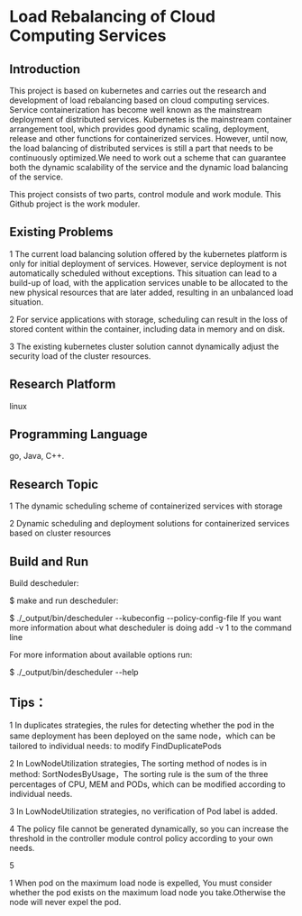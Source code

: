 
#  Load Rebalancing of Cloud Computing Services

## Introduction
This project is based on kubernetes and carries out the research and development of load rebalancing based on cloud computing services. Service containerization has become well known as the mainstream deployment of distributed services. Kubernetes is the mainstream container arrangement tool, which provides good dynamic scaling, deployment, release and other functions for containerized services. However, until now, the load balancing of distributed services is still a part that needs to be continuously optimized.We need to work out a scheme that can guarantee both the dynamic scalability of the service and the dynamic load balancing of the service.

This project consists of two parts, control module and work module. This Github project is the work moduler.

## Existing Problems 

1 The current load balancing solution offered by the kubernetes platform is only for initial deployment of services. However, service deployment is not automatically scheduled without exceptions. This situation can lead to a build-up of load, with the application services unable to be allocated to the new  physical resources that are later added, resulting in an unbalanced load situation.

2 For service applications with storage, scheduling can result in the loss of stored content within the container, including data in memory and on disk.

3 The existing kubernetes cluster solution cannot dynamically adjust the security load of the cluster resources.

## Research Platform

linux

## Programming Language

go, Java, C++.

## Research Topic

1 The dynamic scheduling scheme of containerized services with storage

2 Dynamic scheduling and deployment solutions for containerized services based on cluster resources

## Build and Run
Build descheduler:

$ make
and run descheduler:

$ ./_output/bin/descheduler --kubeconfig <path to kubeconfig> --policy-config-file <path-to-policy-file>
If you want more information about what descheduler is doing add -v 1 to the command line

For more information about available options run:

$ ./_output/bin/descheduler --help

## Tips：

1 In duplicates strategies, the rules for detecting whether the pod in the same deployment has been deployed on the same node，which can be tailored to individual needs: to modify FindDuplicatePods

2 In LowNodeUtilization strategies, The sorting method of nodes is in method: SortNodesByUsage，The sorting rule is the sum of the three percentages of CPU, MEM and PODs, which can be modified according to individual needs.

3 In LowNodeUtilization strategies, no verification of Pod label is added.

4 The policy file cannot be generated dynamically, so you can increase the threshold in the controller module control policy according to your own needs.

5 

1 When pod on the maximum load node is expelled, You must consider whether the pod exists on the maximum load node you take.Otherwise the node will never expel the pod. 

